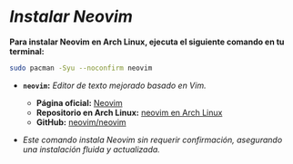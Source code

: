 <!-- Autor: Daniel Benjamin Perez Morales -->
<!-- GitHub: https://github.com/D4nitrix13 -->
<!-- Gitlab: https://gitlab.com/D4nitrix13 -->
<!-- Correo electrónico: danielperezdev@proton.me -->

# ***Instalar Neovim***

**Para instalar Neovim en Arch Linux, ejecuta el siguiente comando en tu terminal:**

```bash
sudo pacman -Syu --noconfirm neovim
```

- **`neovim`:** *Editor de texto mejorado basado en Vim.*
  - **Página oficial:** [Neovim](https://neovim.io/ "https://neovim.io/")
  - **Repositorio en Arch Linux:** [neovim en Arch Linux](https://archlinux.org/packages/extra/x86_64/neovim/ "https://archlinux.org/packages/extra/x86_64/neovim/")
  - **GitHub:** [neovim/neovim](https://github.com/neovim/neovim "https://github.com/neovim/neovim")

- *Este comando instala Neovim sin requerir confirmación, asegurando una instalación fluida y actualizada.*
